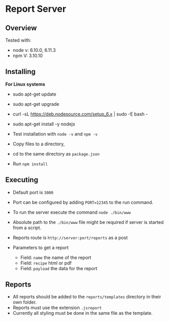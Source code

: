 # Report Server

## Overview

Tested with:
- node v: 6.10.0, 6.11.3
- npm V: 3.10.10

## Installing

**For Linux systems**

- sudo apt-get update
- sudo apt-get upgrade
- curl -sL https://deb.nodesource.com/setup_6.x | sudo -E bash -
- sudo apt-get install -y nodejs

- Test installation with `node -v` and `npm -v`

- Copy files to a directory,
- cd to the same directory as `package.json`
- Run `npm install`

## Executing

- Default port is `3000`
- Port can be configured by adding `PORT=12345` to the run command.
- To run the server execute the command `node ./bin/www`
- Absolute path to the `./bin/www` file might be required if server is started from a script.

- Reports route is `http://server:port/reports` as a post
- Parameters to get a report
  - Field: `name` the name of the report
  - Field: `recipe` html or pdf
  - Field: `payload` the data for the report

## Reports

- All reports should be added to the `reports/templates` directory in their own folder.
- Reports must use the extension `.jsreport`
- Currently all styling must be done in the same file as the template.